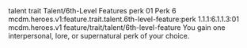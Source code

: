 <ability>
  <metadata>
    <class>talent</class>
    <feature_type>trait</feature_type>
    <file_dpath>Talent/6th-Level Features</file_dpath>
    <item_id>perk</item_id>
    <item_index>01</item_index>
    <item_name>Perk</item_name>
    <level>6</level>
    <scc>mcdm.heroes.v1:feature.trait.talent.6th-level-feature:perk</scc>
    <scdc>1.1.1:6.1.1.3:01</scdc>
    <source>mcdm.heroes.v1</source>
    <type>feature/trait/talent/6th-level-feature</type>
  </metadata>
  <effects>
    <effect type="mundane">You gain one interpersonal, lore, or supernatural perk of your choice.</effect>
  </effects>
</ability>
